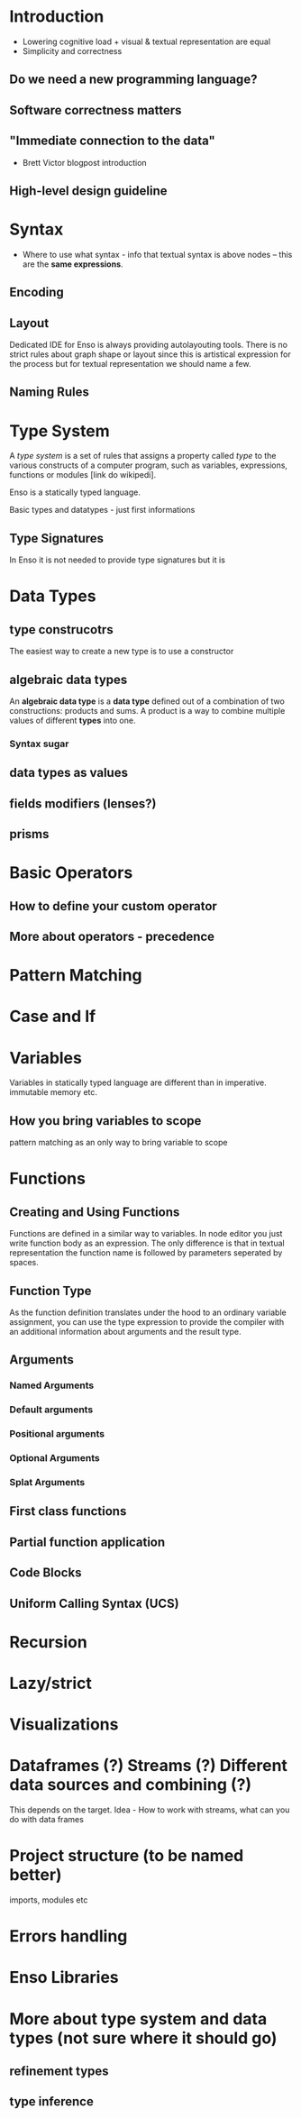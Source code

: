 # Introduction

- Lowering cognitive load + visual & textual representation are equal
- Simplicity and correctness

## Do we need a new programming language?

## Software correctness matters

## "Immediate connection to the data" 

- Brett Victor blogpost introduction



## High-level design guideline

# Syntax

- Where to use what syntax - info that textual syntax is above nodes – this are the **same expressions**.

## Encoding



## Layout

Dedicated IDE for Enso is always providing autolayouting tools. There is no strict rules about graph shape or layout since this is artistical expression for the process but for textual representation we should name a few.

## Naming Rules

# Type System

A *type system* is a set of rules that assigns a property called *type* to the various constructs of a computer program, such as variables, expressions, functions or modules [link do wikipedi].

Enso is a statically typed language. 

Basic types and datatypes - just first informations

## Type Signatures

In Enso it is not needed to provide type signatures but it is 

# Data Types

## type construcotrs

The easiest way to create a new type is to use a constructor

## algebraic data types

An **algebraic data type** is a **data type** defined out of a combination of two constructions: products and sums. A product is a way to combine multiple values of different **types** into one.  

### Syntax sugar





## data types as values

## fields modifiers (lenses?)

## prisms 



# Basic Operators

## How to define your custom operator

## More about operators - precedence

# Pattern Matching

# Case and If

# Variables

Variables in statically typed language are different than in imperative. immutable memory etc.

## How you bring variables to scope

pattern matching as an only way to bring variable to scope

# Functions

## Creating and Using Functions

Functions are defined in a similar way to variables. In node editor you just write function body as an expression. The only difference is that in textual representation the function name is followed by parameters seperated by spaces.

## Function Type

As the function definition translates under the hood to an ordinary variable assignment, you can use the type expression to provide the compiler with an additional information about arguments and the result type. 

## Arguments

### Named Arguments

### Default arguments

### Positional arguments

### Optional Arguments

### Splat Arguments

## First class functions

## Partial function application 

## Code Blocks

## Uniform Calling Syntax (UCS)

# Recursion

# Lazy/strict

# Visualizations



# Dataframes (?) Streams (?) Different data sources and combining (?)

This depends on the target. Idea - How to work with streams, what can you do with data frames 

# Project structure (to be named better)

imports, modules etc

# Errors handling

# Enso Libraries

# More about type system and data types (not sure where it should go)

## refinement types

## type inference
